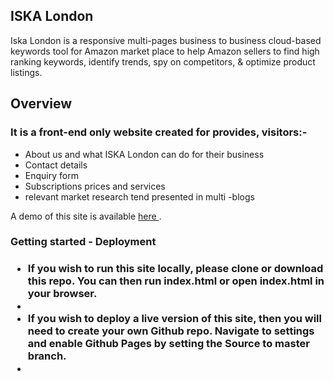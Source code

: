 <h2> ISKA London </h2>

Iska London is a responsive multi-pages business to business cloud-based keywords tool for Amazon market place to help Amazon sellers to
find high ranking keywords, identify trends, spy on competitors, & optimize product listings.

<h2> Overview </h2>

<p>
 
<h3> It is a front-end only website created for provides, visitors:-  </h3>

<ul>

<li> About us and what ISKA London can do for their business </li>
<li> Contact details </li>
<li> Enquiry form </li>
<li> Subscriptions prices and services </li>
<li> relevant market research tend presented in multi -blogs </li>

</ul>

</p>

<p> A demo of this site is available <a href="https://rajaneesh80.github.io/keywords-tool/index.html" rel="nofollow"> here </a>.</p>

<h3> Getting started - Deployment <h3> 
<p>
<ul>
<li> If you wish to run this site locally, please clone or download this repo. You can then run index.html or open index.html in your browser.<li>
<li> If you wish to deploy a live version of this site, then you will need to create your own Github repo. Navigate to settings and enable Github Pages by setting the Source to master branch. <li>
 
</ul>
</p>
